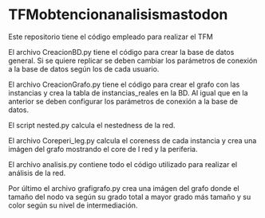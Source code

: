 # TFMobtencionanalisismastodon
Este repositorio tiene el código empleado para realizar el TFM

El archivo CreacionBD.py tiene el código para crear la base de datos general. Si se quiere replicar se deben cambiar los parámetros de conexión a la base de datos según los de cada usuario.

El archivo CreacionGrafo.py tiene el código para crear el grafo con las instancias y crea la tabla de instancias_reales en la BD. Al igual que en la anterior se deben configurar los parámetros de conexión a la base de datos.

El script nested.py calcula el nestedness de la red.

El archivo Coreperi_leg.py calcula el coreness de cada instancia y crea una imágen del grafo mostrando el core de l red y la periferia.

El archivo analisis.py contiene todo el código utilizado para realizar el análisis de la red.

Por último el archivo grafigrafo.py crea una imágen del grafo donde el tamaño del nodo va según su grado total a mayor grado más tamaño y su color según su nivel de intermediación.
